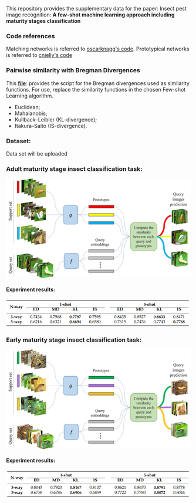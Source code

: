 This repository provides the supplementary data for the paper: Insect pest image recognition: **A few-shot machine learning approach including maturity stages classification**

### Code references
Matching networks is referred to [oscarknagg's code](https://github.com/oscarknagg/few-shot).
Prototypical networks is referred to [cnielly's code](https://github.com/cnielly/prototypical-networks-omniglot)

### Pairwise similarity with Bregman Divergences
This **[file](/Bregman_divergences.py)**: provides the script for the Bregman divergences used as similarity functions. For use, replace the similarity functions in the chosen Few-shot Learning algorithm.

- Euclidean;
- Mahalanobis;
- Kullback–Leibler (KL-divergence);
- Itakura–Saito (IS-divergence).

### Dataset:
Data set will be uploaded


### Adult maturity stage insect classification task:

<!-- ![Episode](/Figures/task_example_adult.jpg) -->
<img src="/Figures/task_example_adult.jpg" alt="drawing" width="600"/>

#### Experiment results:
<!-- ![Adult_results](/Figures/adult_results.png) -->
<img src="/Figures/adult_results.png" alt="drawing" width="500"/>

### Early maturity stage insect classification task:

<!-- ![Episode](/Figures/task_example_adult.jpg) -->
<img src="/Figures/task_example_early.jpg" alt="drawing" width="600"/>

#### Experiment results:
<!-- ![Early_results](/Figures/early_results.png) -->
<img src="/Figures/early_results.png" alt="drawing" width="500"/>


